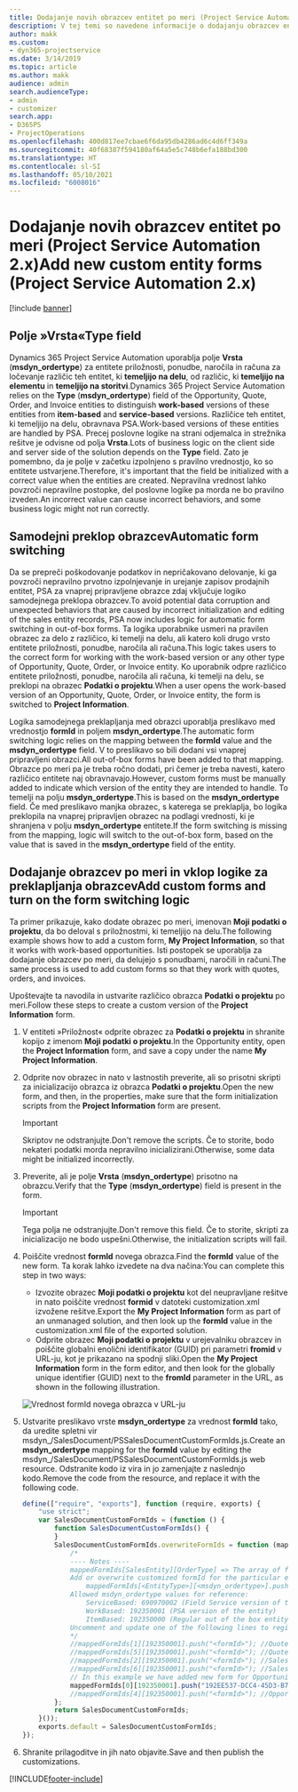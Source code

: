 ```yaml
---
title: Dodajanje novih obrazcev entitet po meri (Project Service Automation 2.x)
description: V tej temi so navedene informacije o dodajanju obrazcev entitet po meri za priložnosti, ponudbe, naročila ali račune v aplikaciji Dynamics 365 Project Service Automation 2. x.
author: makk
ms.custom:
- dyn365-projectservice
ms.date: 3/14/2019
ms.topic: article
ms.author: makk
audience: admin
search.audienceType:
- admin
- customizer
search.app:
- D365PS
- ProjectOperations
ms.openlocfilehash: 400d817ee7cbae6f6da95db4286ad6c4d6ff349a
ms.sourcegitcommit: 40f68387f594180af64a5e5c748b6efa188bd300
ms.translationtype: HT
ms.contentlocale: sl-SI
ms.lasthandoff: 05/10/2021
ms.locfileid: "6008016"
---
```

# <a name="add-new-custom-entity-forms-project-service-automation-2x"></a><span data-ttu-id="d8c44-103">Dodajanje novih obrazcev entitet po meri (Project Service Automation 2.x)</span><span class="sxs-lookup"><span data-stu-id="d8c44-103">Add new custom entity forms (Project Service Automation 2.x)</span></span>

[!include [banner](../../includes/psa-now-project-operations.md)]

## <a name="type-field"></a><span data-ttu-id="d8c44-104">Polje »Vrsta«</span><span class="sxs-lookup"><span data-stu-id="d8c44-104">Type field</span></span> 

<span data-ttu-id="d8c44-105">Dynamics 365 Project Service Automation uporablja polje **Vrsta** (**msdyn\_ordertype**) za entitete priložnosti, ponudbe, naročila in računa za ločevanje različic teh entitet, ki **temeljijo na delu**, od različic, ki **temeljijo na elementu** in **temeljijo na storitvi**.</span><span class="sxs-lookup"><span data-stu-id="d8c44-105">Dynamics 365 Project Service Automation relies on the **Type** (**msdyn\_ordertype**) field of the Opportunity, Quote, Order, and Invoice entities to distinguish **work-based** versions of these entities from **item-based** and **service-based** versions.</span></span> <span data-ttu-id="d8c44-106">Različice teh entitet, ki temeljijo na delu, obravnava PSA.</span><span class="sxs-lookup"><span data-stu-id="d8c44-106">Work-based versions of these entities are handled by PSA.</span></span> <span data-ttu-id="d8c44-107">Precej poslovne logike na strani odjemalca in strežnika rešitve je odvisne od polja **Vrsta**.</span><span class="sxs-lookup"><span data-stu-id="d8c44-107">Lots of business logic on the client side and server side of the solution depends on the **Type** field.</span></span> <span data-ttu-id="d8c44-108">Zato je pomembno, da je polje v začetku izpolnjeno s pravilno vrednostjo, ko so entitete ustvarjene.</span><span class="sxs-lookup"><span data-stu-id="d8c44-108">Therefore, it's important that the field be initialized with a correct value when the entities are created.</span></span> <span data-ttu-id="d8c44-109">Nepravilna vrednost lahko povzroči nepravilne postopke, del poslovne logike pa morda ne bo pravilno izveden.</span><span class="sxs-lookup"><span data-stu-id="d8c44-109">An incorrect value can cause incorrect behaviors, and some business logic might not run correctly.</span></span>

## <a name="automatic-form-switching"></a><span data-ttu-id="d8c44-110">Samodejni preklop obrazcev</span><span class="sxs-lookup"><span data-stu-id="d8c44-110">Automatic form switching</span></span>

<span data-ttu-id="d8c44-111">Da se prepreči poškodovanje podatkov in nepričakovano delovanje, ki ga povzroči nepravilno prvotno izpolnjevanje in urejanje zapisov prodajnih entitet, PSA za vnaprej pripravljene obrazce zdaj vključuje logiko samodejnega preklopa obrazcev.</span><span class="sxs-lookup"><span data-stu-id="d8c44-111">To avoid potential data corruption and unexpected behaviors that are caused by incorrect initialization and editing of the sales entity records, PSA now includes logic for automatic form switching in out-of-box forms.</span></span> <span data-ttu-id="d8c44-112">Ta logika uporabnike usmeri na pravilen obrazec za delo z različico, ki temelji na delu, ali katero koli drugo vrsto entitete priložnosti, ponudbe, naročila ali računa.</span><span class="sxs-lookup"><span data-stu-id="d8c44-112">This logic takes users to the correct form for working with the work-based version or any other type of Opportunity, Quote, Order, or Invoice entity.</span></span> <span data-ttu-id="d8c44-113">Ko uporabnik odpre različico entitete priložnosti, ponudbe, naročila ali računa, ki temelji na delu, se preklopi na obrazec **Podatki o projektu**.</span><span class="sxs-lookup"><span data-stu-id="d8c44-113">When a user opens the work-based version of an Opportunity, Quote, Order, or Invoice entity, the form is switched to **Project Information**.</span></span>

<span data-ttu-id="d8c44-114">Logika samodejnega preklapljanja med obrazci uporablja preslikavo med vrednostjo **formId** in poljem **msdyn\_ordertype**.</span><span class="sxs-lookup"><span data-stu-id="d8c44-114">The automatic form switching logic relies on the mapping between the **formId** value and the **msdyn\_ordertype** field.</span></span> <span data-ttu-id="d8c44-115">V to preslikavo so bili dodani vsi vnaprej pripravljeni obrazci.</span><span class="sxs-lookup"><span data-stu-id="d8c44-115">All out-of-box forms have been added to that mapping.</span></span> <span data-ttu-id="d8c44-116">Obrazce po meri pa je treba ročno dodati, pri čemer je treba navesti, katero različico entitete naj obravnavajo.</span><span class="sxs-lookup"><span data-stu-id="d8c44-116">However, custom forms must be manually added to indicate which version of the entity they are intended to handle.</span></span> <span data-ttu-id="d8c44-117">To temelji na polju **msdyn\_ordertype**.</span><span class="sxs-lookup"><span data-stu-id="d8c44-117">This is based on the **msdyn\_ordertype** field.</span></span> <span data-ttu-id="d8c44-118">Če med preslikavo manjka obrazec, s katerega se preklaplja, bo logika preklopila na vnaprej pripravljen obrazec na podlagi vrednosti, ki je shranjena v polju **msdyn\_ordertype** entitete.</span><span class="sxs-lookup"><span data-stu-id="d8c44-118">If the form switching is missing from the mapping, logic will switch to the out-of-box form, based on the value that is saved in the **msdyn\_ordertype** field of the entity.</span></span>

## <a name="add-custom-forms-and-turn-on-the-form-switching-logic"></a><span data-ttu-id="d8c44-119">Dodajanje obrazcev po meri in vklop logike za preklapljanja obrazcev</span><span class="sxs-lookup"><span data-stu-id="d8c44-119">Add custom forms and turn on the form switching logic</span></span>

<span data-ttu-id="d8c44-120">Ta primer prikazuje, kako dodate obrazec po meri, imenovan **Moji podatki o projektu**, da bo deloval s priložnostmi, ki temeljijo na delu.</span><span class="sxs-lookup"><span data-stu-id="d8c44-120">The following example shows how to add a custom form, **My Project Information**, so that it works with work-based opportunities.</span></span> <span data-ttu-id="d8c44-121">Isti postopek se uporablja za dodajanje obrazcev po meri, da delujejo s ponudbami, naročili in računi.</span><span class="sxs-lookup"><span data-stu-id="d8c44-121">The same process is used to add custom forms so that they work with quotes, orders, and invoices.</span></span>

<span data-ttu-id="d8c44-122">Upoštevajte ta navodila in ustvarite različico obrazca **Podatki o projektu** po meri.</span><span class="sxs-lookup"><span data-stu-id="d8c44-122">Follow these steps to create a custom version of the **Project Information** form.</span></span>

1. <span data-ttu-id="d8c44-123">V entiteti »Priložnost« odprite obrazec za **Podatki o projektu** in shranite kopijo z imenom **Moji podatki o projektu**.</span><span class="sxs-lookup"><span data-stu-id="d8c44-123">In the Opportunity entity, open the **Project Information** form, and save a copy under the name **My Project Information**.</span></span>
2. <span data-ttu-id="d8c44-124">Odprite nov obrazec in nato v lastnostih preverite, ali so prisotni skripti za inicializacijo obrazca iz obrazca **Podatki o projektu**.</span><span class="sxs-lookup"><span data-stu-id="d8c44-124">Open the new form, and then, in the properties, make sure that the form initialization scripts from the **Project Information** form are present.</span></span> 

    > [!IMPORTANT]
    > <span data-ttu-id="d8c44-125">Skriptov ne odstranjujte.</span><span class="sxs-lookup"><span data-stu-id="d8c44-125">Don't remove the scripts.</span></span> <span data-ttu-id="d8c44-126">Če to storite, bodo nekateri podatki morda nepravilno inicializirani.</span><span class="sxs-lookup"><span data-stu-id="d8c44-126">Otherwise, some data might be initialized incorrectly.</span></span>

3. <span data-ttu-id="d8c44-127">Preverite, ali je polje **Vrsta** (**msdyn\_ordertype**) prisotno na obrazcu.</span><span class="sxs-lookup"><span data-stu-id="d8c44-127">Verify that the **Type** (**msdyn\_ordertype**) field is present in the form.</span></span> 

    > [!IMPORTANT]
    > <span data-ttu-id="d8c44-128">Tega polja ne odstranjujte.</span><span class="sxs-lookup"><span data-stu-id="d8c44-128">Don't remove this field.</span></span> <span data-ttu-id="d8c44-129">Če to storite, skripti za inicializacijo ne bodo uspešni.</span><span class="sxs-lookup"><span data-stu-id="d8c44-129">Otherwise, the initialization scripts will fail.</span></span>

4. <span data-ttu-id="d8c44-130">Poiščite vrednost **formId** novega obrazca.</span><span class="sxs-lookup"><span data-stu-id="d8c44-130">Find the **formId** value of the new form.</span></span> <span data-ttu-id="d8c44-131">Ta korak lahko izvedete na dva načina:</span><span class="sxs-lookup"><span data-stu-id="d8c44-131">You can complete this step in two ways:</span></span>

    - <span data-ttu-id="d8c44-132">Izvozite obrazec **Moji podatki o projektu** kot del neupravljane rešitve in nato poiščite vrednost **formid** v datoteki customization.xml izvožene rešitve.</span><span class="sxs-lookup"><span data-stu-id="d8c44-132">Export the **My Project Information** form as part of an unmanaged solution, and then look up the **formId** value in the customization.xml file of the exported solution.</span></span>
    - <span data-ttu-id="d8c44-133">Odprite obrazec **Moji podatki o projektu** v urejevalniku obrazcev in poiščite globalni enolični identifikator (GUID) pri parametri **fromid** v URL-ju, kot je prikazano na spodnji sliki.</span><span class="sxs-lookup"><span data-stu-id="d8c44-133">Open the **My Project Information** form in the form editor, and then look for the globally unique identifier (GUID) next to the **fromId** parameter in the URL, as shown in the following illustration.</span></span>

    ![Vrednost formId novega obrazca v URL-ju](media/how-to-add-custom-forms-in-v2.0.png)

5. <span data-ttu-id="d8c44-135">Ustvarite preslikavo vrste **msdyn\_ordertype** za vrednost **formId** tako, da uredite spletni vir msdyn\_/SalesDocument/PSSalesDocumentCustomFormIds.js.</span><span class="sxs-lookup"><span data-stu-id="d8c44-135">Create an **msdyn\_ordertype** mapping for the **formId** value by editing the msdyn\_/SalesDocument/PSSalesDocumentCustomFormIds.js web resource.</span></span> <span data-ttu-id="d8c44-136">Odstranite kodo iz vira in jo zamenjajte z naslednjo kodo.</span><span class="sxs-lookup"><span data-stu-id="d8c44-136">Remove the code from the resource, and replace it with the following code.</span></span>

    ```javascript
    define(["require", "exports"], function (require, exports) {
        "use strict";
        var SalesDocumentCustomFormIds = (function () {
            function SalesDocumentCustomFormIds() {
            }
            SalesDocumentCustomFormIds.overwriteFormIds = function (mappedFormIds) {
                /*
                ---- Notes ----
                mappedFormIds[SalesEntity][OrderType] => The array of forms IDs that support particular entity and order type
                Add or overwrite customized formId for the particular entity and order type by calling:
                    mappedFormIds[<EntityType>][<msdyn_ordertype>].push("<formId>");
                Allowed msdyn_ordertype values for reference:
                    ServiceBased: 690970002 (Field Service version of the entity)
                    WorkBased: 192350001 (PSA version of the entity)
                    ItemBased: 192350000 (Regular out of the box entity)
                Uncomment and update one of the following lines to register custom PSA form for required entity:
                */      
                //mappedFormIds[1][192350001].push("<formId>"); //Quote
                //mappedFormIds[5][192350001].push("<formId>"); //Quote Line
                //mappedFormIds[2][192350001].push("<formId>"); //Sales Order
                //mappedFormIds[6][192350001].push("<formId>"); //Sales Order Line
                // In this example we have added new form for Opportunity
                mappedFormIds[0][192350001].push("192EE537-DCC4-45D3-B7AF-EA694B9113D2"); //Opportunity
                //mappedFormIds[4][192350001].push("<formId>"); //Opportunity Line
            };
            return SalesDocumentCustomFormIds;
        }());
        exports.default = SalesDocumentCustomFormIds;
    });
    ```

6. <span data-ttu-id="d8c44-137">Shranite prilagoditve in jih nato objavite.</span><span class="sxs-lookup"><span data-stu-id="d8c44-137">Save and then publish the customizations.</span></span>


[!INCLUDE[footer-include](../../includes/footer-banner.md)]